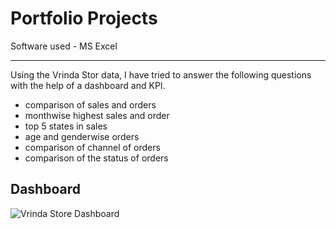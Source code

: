 # Portfolio Projects

Software used - MS Excel

---
Using the Vrinda Stor data, I have tried to answer the following questions with the help of a dashboard and KPI.
- comparison of sales and orders
- monthwise highest sales and order
- top 5 states in sales
- age and genderwise orders
- comparison of channel of orders
- comparison of the status of orders

## Dashboard
![Vrinda Store Dashboard](https://github.com/adhikarinarayan/Vrinda-Store-Analysis/blob/main/vrinda_dashboard.png)
